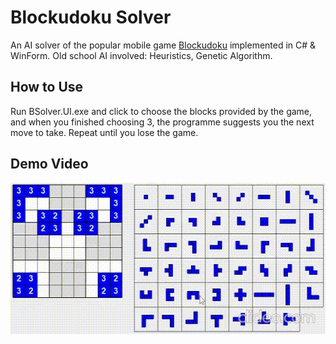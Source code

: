 # Blockudoku Solver
An AI solver of the popular mobile game <a href="https://blockudoku.easybrain.com/hc/en-us/articles/360015910737-About-the-game">Blockudoku</a> implemented in C# & WinForm.
Old school AI involved: Heuristics, Genetic Algorithm.

## How to Use

Run BSolver.UI.exe and click to choose the blocks provided by the game, and when you finished choosing 3, the programme suggests you the next move to take. Repeat until you lose the game.

## Demo Video

<img src="bsolver.gif" alt="Demo Video" width="520" height="242">

